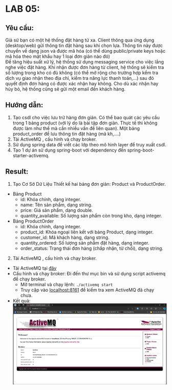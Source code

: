 # LAB 05:

## Yêu cầu:

Giả sử bạn có một hệ thống đặt hàng từ xa. Client thông qua ứng dụng (desktop/web) gửi thông tin đặt hàng sau khi chọn lựa. Thông tin này được chuyển về dạng json và được mã hóa (có thể dùng public/private keys hoặc mã hóa theo mật khẩu hay 1 loại đơn giản nào đó) <br>
Để tăng hiệu suất xử lý, hệ thống sử dụng messaging service cho việc lắng nghe việc đặt hàng. Khi nhận được đơn hàng từ client, hệ thống sẽ kiểm tra số lượng trong kho có đủ không (có thể mở rộng cho trường hợp kểm tra dịch vụ giao nhận theo địa chỉ, kiểm tra năng lực thanh toán,…) sau đó quyết định đơn hàng có được xác nhận hay không.
Cho dù xác nhận hay hủy bỏ, hệ thống cũng sẽ gửi một email đến khách hàng.

## Hướng dẫn:

1. Tạo csdl cho việc lưu trữ hàng đơn giản. Có thể bao quát các yêu cầu trong 1 bảng product (với lý do là bài tập đơn giản. Thực tế thì không được làm như thế mà cần nhiều vấn đề liên quan).
   Một bảng product_order để lưu thông tin đặt hàng (mã kh,….)
2. Tải ActiveMQ , cấu hình và chạy broker.
3. Sử dụng spring data để viết các lớp theo mô hình layer để truy xuất csdl.
4. Tạo 1 dự án sử dụng spring-boot với dependency đến spring-boot-starter-activemq.

## Result:

1. Tạo Cơ Sở Dữ Liệu
   Thiết kế hai bảng đơn giản: Product và ProductOrder.

-   Bảng Product
    -   id: Khóa chính, dạng integer.
    -   name: Tên sản phẩm, dạng string.
    -   price: Giá sản phẩm, dạng double.
    -   quantity_available: Số lượng sản phẩm còn trong kho, dạng integer.
-   Bảng ProductOrder
    -   id: Khóa chính, dạng integer.
    -   product_id: Khóa ngoại liên kết với bảng Product, dạng integer.
    -   customer_id: Mã khách hàng, dạng string.
    -   quantity_ordered: Số lượng sản phẩm đặt hàng, dạng integer.
    -   order_status: Trạng thái đơn hàng (chấp nhận, từ chối), dạng string.

2. Tải ActiveMQ , cấu hình và chạy broker.

-   Tải ActiveMQ tại [đây](https://activemq.apache.org/components/classic/download/)
-   Cấu hình và chạy broker: Đi đến thư mục bin và sử dụng script activemq để chạy broker.
    -   Mở terminal và chạy lệnh: `./activemq start`
    -   Truy cập vào [localhost:8161](http://localhost:8161/admin) để kiểm tra xem ActiveMQ đã chạy chưa.
-   Kết quả:
    ![ActiveMQ](output/runBroker.png)

